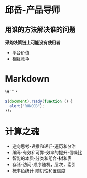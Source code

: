 # 邱岳-产品导师

## 用谁的方法解决谁的问题

**采购决策链上可能没有使用者**

- 平台价值
- 相互竞争

# Markdown

'# ``` \*

```javascript
$(document).ready(function () {
  alert("RUNOOB");
});
```

# 计算之魂

- 逆向思考-递推和递归-遍历和分治
- 编码-有效和可靠-效率的提升-信噪比
- 智能的本质-分类和组合-树和表
- 存储-访问-顺序随机，层次，索引
- 概率鱼统计-随机性和置信度
